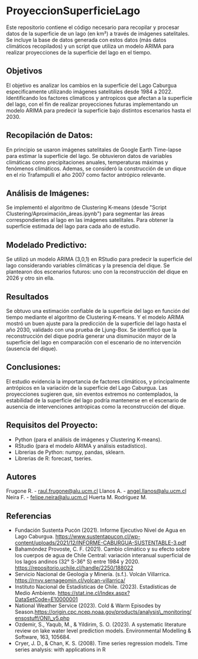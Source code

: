 # ProyeccionSuperficieLago
Este repositorio contiene el código necesario para recopilar y procesar datos de la superficie de un lago (en km²) a través de imágenes satelitales. Se incluye la base de datos generada con estos datos (más datos climáticos recopilados) y un script que utiliza un modelo ARIMA para realizar proyecciones de la superficie del lago en el tiempo.


## Objetivos
El objetivo es analizar los cambios en la superficie del Lago Caburgua especificamente utilizando imágenes satelitales desde 1984 a 2022. Identificando los factores climaticos y antropicos que afectan a la superficie del lago, con el fin de realizar proyecciones futuras implementando un modelo ARIMA para predecir la superficie bajo distintos escenarios hasta el 2030.

## Recopilación de Datos:

En principio se usaron imágenes satelitales de Google Earth Time-lapse para estimar la superficie del lago. Se obtuvieron datos de variables climáticas como precipitaciones anuales, temperaturas máximas y fenómenos climáticos. Ademas, se consideró la construcción de un dique en el río Trafampulli el año 2007 como factor antrópico relevante.

## Análisis de Imágenes:

Se implementó el algoritmo de Clustering K-means (desde "Script Clustering/Aproximación_áreas.ipynb") para segmentar las áreas correspondientes al lago en las imágenes satelitales. Para obtener la superficie estimada del lago para cada año de estudio.

## Modelado Predictivo:

Se utilizó un modelo ARIMA (3,0,1) en RStudio para predecir la superficie del lago considerando variables climáticas y la presencia del dique.
Se plantearon dos escenarios futuros: uno con la reconstrucción del dique en 2026 y otro sin ella.


## Resultados
Se obtuvo una estimación confiable de la superficie del lago en función del tiempo mediante el algoritmo de Clustering K-means. Y el modelo ARIMA mostró un buen ajuste para la predicción de la superficie del lago hasta el año 2030, validado con una prueba de Ljung-Box.
Se identificó que la reconstrucción del dique podría generar una disminución mayor de la superficie del lago en comparación con el escenario de no intervención (ausencia del dique).


## Conclusiones:
El estudio evidencia la importancia de factores climáticos, y principalmente antrópicos en la variación de la superficie del Lago Caburgua. Las proyecciones sugieren que, sin eventos extremos no contemplados, la estabilidad de la superficie del lago podría mantenerse en el escenario de ausencia de intervenciones antrópicas como la reconstrucción del dique.

## Requisitos del Proyecto:
- Python (para el análisis de imágenes y Clustering K-means).
- RStudio (para el modelo ARIMA y análisis estadístico).
- Librerias de Python: numpy, pandas, sklearn.
- Librerias de R: forecast, tseries.
  

## Autores
Frugone R. - raul.frugone@alu.ucm.cl
Llanos A. - angel.llanos@alu.ucm.cl
Neira F. - felipe.neira@alu.ucm.cl
Huerta M.
Rodríguez M.

## Referencias
- Fundación Sustenta Pucón (2021). Informe Ejecutivo Nivel de Agua en Lago Caburgua.  https://www.sustentapucon.cl/wp-content/uploads/2021/12/INFORME-CABURGUA-SUSTENTABLE-3.pdf
- Bahamóndez Provoste, C. F. (2021). Cambio climático y su efecto sobre los cuerpos de agua de Chile Central: variación interanual superficial de los lagos andinos (32° S-36° S) entre 1984 y 2020. https://repositorio.uchile.cl/handle/2250/188022
- Servicio Nacional de Geología y Minería. (s.f.). Volcán Villarrica. https://rnvv.sernageomin.cl/volcan-villarrica/
- Instituto Nacional de Estadísticas de Chile. (2023). Estadísticas de Medio Ambiente.  https://stat.ine.cl/Index.aspx?DataSetCode=E10000001
- National Weather Service (2023). Cold \& Warm Episodes by Season.https://origin.cpc.ncep.noaa.gov/products/analysis\_monitoring/ensostuff/ONI\_v5.php
- Ozdemir, S., Yaqub, M., \& Yildirim, S. O. (2023). A systematic literature review on lake water level prediction models. Environmental Modelling \& Software, 163, 105684.
- Cryer, J. D., \& Chan, K. S. (2008). Time series regression models. Time series analysis: with applications in R
